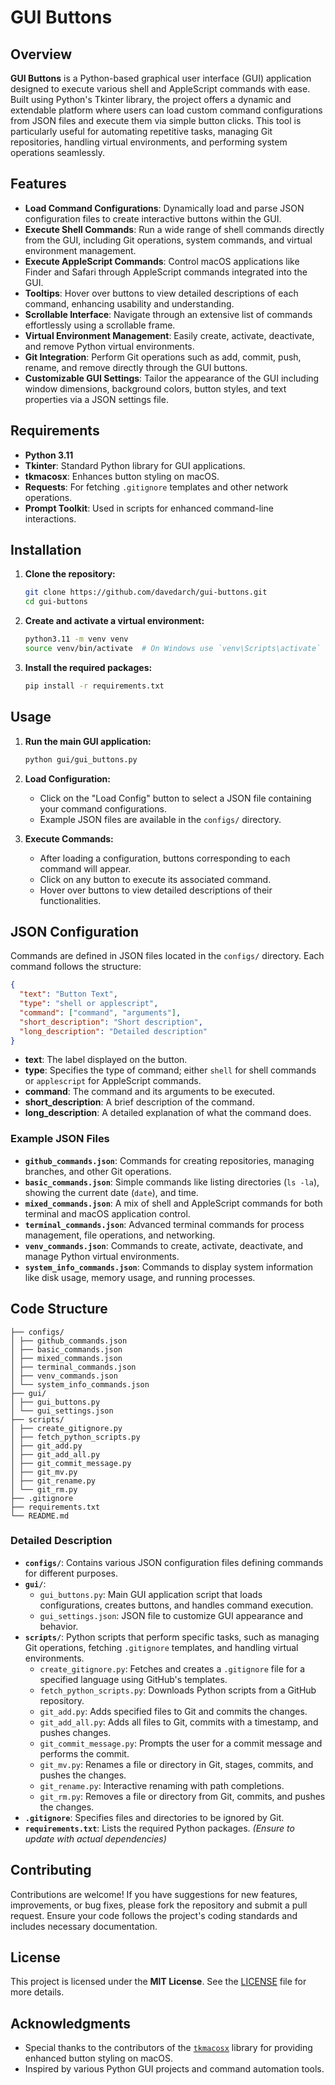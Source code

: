 # GUI Buttons

## Overview

**GUI Buttons** is a Python-based graphical user interface (GUI) application designed to execute various shell and AppleScript commands with ease. Built using Python's Tkinter library, the project offers a dynamic and extendable platform where users can load custom command configurations from JSON files and execute them via simple button clicks. This tool is particularly useful for automating repetitive tasks, managing Git repositories, handling virtual environments, and performing system operations seamlessly.

## Features

- **Load Command Configurations**: Dynamically load and parse JSON configuration files to create interactive buttons within the GUI.
- **Execute Shell Commands**: Run a wide range of shell commands directly from the GUI, including Git operations, system commands, and virtual environment management.
- **Execute AppleScript Commands**: Control macOS applications like Finder and Safari through AppleScript commands integrated into the GUI.
- **Tooltips**: Hover over buttons to view detailed descriptions of each command, enhancing usability and understanding.
- **Scrollable Interface**: Navigate through an extensive list of commands effortlessly using a scrollable frame.
- **Virtual Environment Management**: Easily create, activate, deactivate, and remove Python virtual environments.
- **Git Integration**: Perform Git operations such as add, commit, push, rename, and remove directly through the GUI buttons.
- **Customizable GUI Settings**: Tailor the appearance of the GUI including window dimensions, background colors, button styles, and text properties via a JSON settings file.

## Requirements

- **Python 3.11**
- **Tkinter**: Standard Python library for GUI applications.
- **tkmacosx**: Enhances button styling on macOS.
- **Requests**: For fetching `.gitignore` templates and other network operations.
- **Prompt Toolkit**: Used in scripts for enhanced command-line interactions.

## Installation

1. **Clone the repository:**
   ```bash
   git clone https://github.com/davedarch/gui-buttons.git
   cd gui-buttons
   ```

2. **Create and activate a virtual environment:**
   ```bash
   python3.11 -m venv venv
   source venv/bin/activate  # On Windows use `venv\Scripts\activate`
   ```

3. **Install the required packages:**
   ```bash
   pip install -r requirements.txt
   ```

## Usage

1. **Run the main GUI application:**
   ```bash
   python gui/gui_buttons.py
   ```

2. **Load Configuration:**
   - Click on the "Load Config" button to select a JSON file containing your command configurations.
   - Example JSON files are available in the `configs/` directory.

3. **Execute Commands:**
   - After loading a configuration, buttons corresponding to each command will appear.
   - Click on any button to execute its associated command.
   - Hover over buttons to view detailed descriptions of their functionalities.

## JSON Configuration

Commands are defined in JSON files located in the `configs/` directory. Each command follows the structure:

```json
{
  "text": "Button Text",
  "type": "shell or applescript",
  "command": ["command", "arguments"],
  "short_description": "Short description",
  "long_description": "Detailed description"
}
```

- **text**: The label displayed on the button.
- **type**: Specifies the type of command; either `shell` for shell commands or `applescript` for AppleScript commands.
- **command**: The command and its arguments to be executed.
- **short_description**: A brief description of the command.
- **long_description**: A detailed explanation of what the command does.

### Example JSON Files

- **`github_commands.json`**: Commands for creating repositories, managing branches, and other Git operations.
- **`basic_commands.json`**: Simple commands like listing directories (`ls -la`), showing the current date (`date`), and time.
- **`mixed_commands.json`**: A mix of shell and AppleScript commands for both terminal and macOS application control.
- **`terminal_commands.json`**: Advanced terminal commands for process management, file operations, and networking.
- **`venv_commands.json`**: Commands to create, activate, deactivate, and manage Python virtual environments.
- **`system_info_commands.json`**: Commands to display system information like disk usage, memory usage, and running processes.

## Code Structure
```gui-buttons/
├── configs/
│ ├── github_commands.json
│ ├── basic_commands.json
│ ├── mixed_commands.json
│ ├── terminal_commands.json
│ ├── venv_commands.json
│ └── system_info_commands.json
├── gui/
│ ├── gui_buttons.py
│ └── gui_settings.json
├── scripts/
│ ├── create_gitignore.py
│ ├── fetch_python_scripts.py
│ ├── git_add.py
│ ├── git_add_all.py
│ ├── git_commit_message.py
│ ├── git_mv.py
│ ├── git_rename.py
│ └── git_rm.py
├── .gitignore
├── requirements.txt
└── README.md
```


### Detailed Description

- **`configs/`**: Contains various JSON configuration files defining commands for different purposes.
- **`gui/`**:
  - `gui_buttons.py`: Main GUI application script that loads configurations, creates buttons, and handles command execution.
  - `gui_settings.json`: JSON file to customize GUI appearance and behavior.
- **`scripts/`**: Python scripts that perform specific tasks, such as managing Git operations, fetching `.gitignore` templates, and handling virtual environments.
  - `create_gitignore.py`: Fetches and creates a `.gitignore` file for a specified language using GitHub's templates.
  - `fetch_python_scripts.py`: Downloads Python scripts from a GitHub repository.
  - `git_add.py`: Adds specified files to Git and commits the changes.
  - `git_add_all.py`: Adds all files to Git, commits with a timestamp, and pushes changes.
  - `git_commit_message.py`: Prompts the user for a commit message and performs the commit.
  - `git_mv.py`: Renames a file or directory in Git, stages, commits, and pushes the changes.
  - `git_rename.py`: Interactive renaming with path completions.
  - `git_rm.py`: Removes a file or directory from Git, commits, and pushes the changes.
- **`.gitignore`**: Specifies files and directories to be ignored by Git.
- **`requirements.txt`**: Lists the required Python packages. *(Ensure to update with actual dependencies)*

## Contributing

Contributions are welcome! If you have suggestions for new features, improvements, or bug fixes, please fork the repository and submit a pull request. Ensure your code follows the project's coding standards and includes necessary documentation.

## License

This project is licensed under the **MIT License**. See the [LICENSE](LICENSE) file for more details.

## Acknowledgments

- Special thanks to the contributors of the [`tkmacosx`](https://github.com/TomSchimansky/tkmacosx) library for providing enhanced button styling on macOS.
- Inspired by various Python GUI projects and command automation tools.